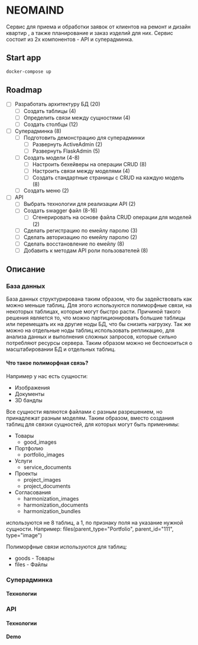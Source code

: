 # NEOMAIND
Сервис для приема и обработки заявок от клиентов на ремонт и дизайн квартир
, а также планирование и заказ изделий для них. Сервис 
состоит из 2х компонентов - API и суперадминка.


## Start app
```bash
docker-compose up
```

## Roadmap
- [ ] Разработать архитектуру БД (20)
  - [ ] Создать таблицы (4)
  - [ ] Определить связи между сущностями (4)
  - [ ] Создать столбцы (12)
- [ ] Суперадминка (8)
  - [ ] Подготовить демонстрацию для суперадминки
    - [ ] Развернуть ActiveAdmin (2)
    - [ ] Развернуть FlaskAdmin (5)
  - [ ] Создать модели (4-8)
      - [ ] Настроить бехейверы на операции CRUD (8)
      - [ ] Настроить связи между моделями (4)
      - [ ] Создать стандартные страницы с CRUD на каждую модель (8)
  - [ ] Создать меню (2)
- [ ] API
  - [ ] Выбрать технологии для реализации API (2)
  - [ ] Создать swagger файл (8-16)
    - [ ] Сгенерировать на основе файла CRUD операции для моделей (2)
  - [ ] Сделать регистрацию по емейлу паролю (3)
  - [ ] Сделать авторизацию по емейлу паролю (2)
  - [ ] Сделать восстановление по емейлу (8)
  - [ ] Добавить к методам API роли пользователей (8)

## Описание
### База данных
База данных структурирована таким образом, что бы задействовать
как можно меньше таблиц. Для этого используются полиморфные связи,
на некоторых таблицах, которые могут быстро расти. Причиной такого
решения является то, что можно партиционировать большие таблицы
или перемещать их на другие ноды БД, что бы снизить нагрузку. Так же
можно на отдельные ноды таблиц использовать репликацию, для анализа данных
и выполнения сложных запросов, которые сильно потребляют ресурсы сервера.
Таким образом можно не беспокоиться о масштабировании БД и отдельных таблиц.

#### Что такое полиморфная связь?
Например у нас есть сущности:
- Изображения
- Документы
- 3D бандлы

Все сущности являются файлами с разным разрешением, но принадлежат разным моделям. 
Таким образом, вместо создания таблиц для связки сущностей, для которых могут быть применимы:
- Товары
  - good_images
- Портфолио
  - portfolio_images
- Услуги
  - service_documents
- Проекты
  - project_images
  - project_documents
- Согласования
  - harmonization_images
  - harmonization_documents
  - harmonization_bundles

используются не 8 таблиц, а 1, по признаку поля на указание нужной сущности.
Например: files(parent_type="Portfolio", parent_id="111", type="image")

Полиморфные связи используются для таблиц:
- goods - Товары
- files - Файлы

### Суперадминка
#### Технологии

### API
#### Технологии
#### Demo

